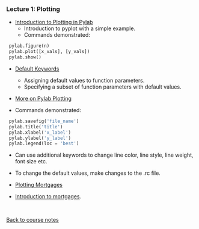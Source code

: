 ### Lecture 1: Plotting

* [Introduction to Plotting in Pylab](https://www.youtube.com/watch?v=DtPyN40SjaA)
  * Introduction to pyplot with a simple example.
  * Commands demonstrated:  
 ```python
  pylab.figure(n)
  pylab.plot([x_vals], [y_vals])
  pylab.show()
 ```

* [Default Keywords](https://www.youtube.com/watch?v=kpa7QyOtIHI)
  * Assigning default values to function parameters.
  * Specifying a subset of function parameters with default values.

* [More on Pylab Plotting](https://www.youtube.com/watch?v=bGx4MAxsVuI)
 * Commands demonstrated:
 ```python
  pylab.savefig('file_name')
  pylab.title('title')
  pylab.xlabel('x_label')
  pylab.ylabel('y_label')
  pylab.legend(loc = 'best')
 ```
 * Can use additional keywords to change line color, line style, line weight, font size etc.
 * To change the default values, make changes to the .rc file.

* [Plotting Mortgages](https://www.youtube.com/watch?v=xP87Epe8_5Y)
 * [Introduction to mortgages](https://www.youtube.com/watch?v=oMr9PpDodl8).


<br>

[Back to course notes](../Course_Notes.md)
